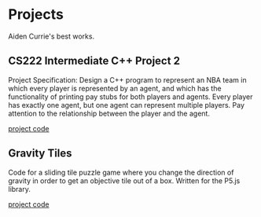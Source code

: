 # Projects
Aiden Currie's best works.



## CS222 Intermediate C++ Project 2
Project Specification: Design a C++ program to represent an NBA team in which every player is represented by an agent, and which has the functionality of printing pay stubs for both players and agents. Every player has exactly one agent, but one agent can represent multiple players. Pay attention to the relationship between the player and the agent.

[project code](https://github.com/ajcurrie-arch/ecstatic_booleans/tree/main/CS222_IntermediateCPP_Project2)


## Gravity Tiles
Code for a sliding tile puzzle game where you change the direction of gravity in order to get an objective tile out of a box. 
Written for the P5.js library.

[project code]()
